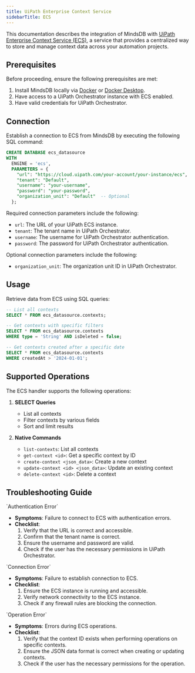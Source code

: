 ```yaml
---
title: UiPath Enterprise Context Service
sidebarTitle: ECS
---
```


This documentation describes the integration of MindsDB with [UiPath Enterprise Context Service (ECS)](https://docs.uipath.com/enterprise-context-service/), a service that provides a centralized way to store and manage context data across your automation projects.

## Prerequisites

Before proceeding, ensure the following prerequisites are met:

1. Install MindsDB locally via [Docker](/setup/self-hosted/docker) or [Docker Desktop](/setup/self-hosted/docker-desktop).
2. Have access to a UiPath Orchestrator instance with ECS enabled.
3. Have valid credentials for UiPath Orchestrator.

## Connection

Establish a connection to ECS from MindsDB by executing the following SQL command:

```sql
CREATE DATABASE ecs_datasource
WITH
  ENGINE = 'ecs',
  PARAMETERS = {
    "url": "https://cloud.uipath.com/your-account/your-instance/ecs",
    "tenant": "Default",
    "username": "your-username",
    "password": "your-password",
    "organization_unit": "Default"  -- Optional
  };
```

Required connection parameters include the following:

* `url`: The URL of your UiPath ECS instance.
* `tenant`: The tenant name in UiPath Orchestrator.
* `username`: The username for UiPath Orchestrator authentication.
* `password`: The password for UiPath Orchestrator authentication.

Optional connection parameters include the following:

* `organization_unit`: The organization unit ID in UiPath Orchestrator.

## Usage

Retrieve data from ECS using SQL queries:

```sql
-- List all contexts
SELECT * FROM ecs_datasource.contexts;

-- Get contexts with specific filters
SELECT * FROM ecs_datasource.contexts 
WHERE type = 'String' AND isDeleted = false;

-- Get contexts created after a specific date
SELECT * FROM ecs_datasource.contexts 
WHERE createdAt > '2024-01-01';
```

## Supported Operations

The ECS handler supports the following operations:

1. **SELECT Queries**
   - List all contexts
   - Filter contexts by various fields
   - Sort and limit results

2. **Native Commands**
   - `list-contexts`: List all contexts
   - `get-context <id>`: Get a specific context by ID
   - `create-context <json_data>`: Create a new context
   - `update-context <id> <json_data>`: Update an existing context
   - `delete-context <id>`: Delete a context

## Troubleshooting Guide

<Warning>
`Authentication Error`

* **Symptoms**: Failure to connect to ECS with authentication errors.
* **Checklist**:
    1. Verify that the URL is correct and accessible.
    2. Confirm that the tenant name is correct.
    3. Ensure the username and password are valid.
    4. Check if the user has the necessary permissions in UiPath Orchestrator.
</Warning>

<Warning>
`Connection Error`

* **Symptoms**: Failure to establish connection to ECS.
* **Checklist**:
    1. Ensure the ECS instance is running and accessible.
    2. Verify network connectivity to the ECS instance.
    3. Check if any firewall rules are blocking the connection.
</Warning>

<Warning>
`Operation Error`

* **Symptoms**: Errors during ECS operations.
* **Checklist**:
    1. Verify that the context ID exists when performing operations on specific contexts.
    2. Ensure the JSON data format is correct when creating or updating contexts.
    3. Check if the user has the necessary permissions for the operation.
</Warning> 